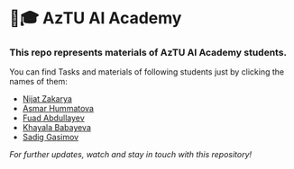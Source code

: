 
# 🤖🎓 AzTU AI Academy

### This repo represents materials of **AzTU AI Academy** students.

You can find Tasks and materials of following students just by clicking the names of them:

- [Nijat Zakarya](https://github.com/Edalet-eng/Tasks/tree/main/Nijats%20Tasks)
- [Asmar Hummatova](https://github.com/Edalet-eng/Tasks/tree/main/Asmar%20tasks)
- [Fuad Abdullayev]()
- [Khayala Babayeva](https://github.com/Edalet-eng/Tasks/tree/main/Xayala%20task)
- [Sadig Gasimov](https://github.com/Edalet-eng/Tasks/tree/main/Sadig%20tasks)

_For further updates, watch and stay in touch with this repository!_
